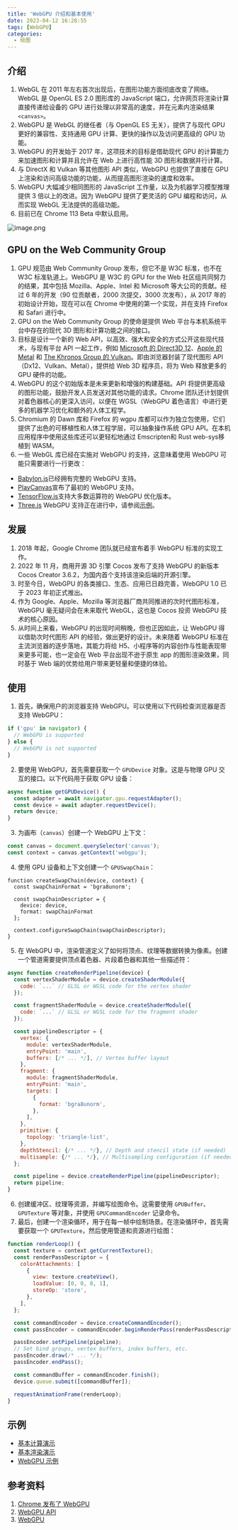 ```yaml
---
title: 'WebGPU 介绍和基本使用'
date: 2023-04-12 16:28:55
tags: [WebGPU]
categories:  - 绘图
---
```

## 介绍
1. WebGL 在 2011 年左右首次出现后，在图形功能方面彻底改变了网络。WebGL 是 OpenGL ES 2.0 图形库的 JavaScript 端口，允许网页将渲染计算直接传递给设备的 GPU 进行处理以非常高的速度，并在元素内渲染结果 `<canvas>`。
2. WebGPU 是 WebGL 的继任者（与 OpenGL ES 无关），提供了与现代 GPU 更好的兼容性、支持通用 GPU 计算、更快的操作以及访问更高级的 GPU 功能。
3. WebGPU 的开发始于 2017 年，这项技术的目标是借助现代 GPU 的计算能力来加速图形和计算并且允许在 Web 上进行高性能 3D 图形和数据并行计算。
4. 与 DirectX 和 Vulkan 等其他图形 API 类似，WebGPU 也提供了直接在 GPU 上渲染和访问高级功能的功能，从而提高图形渲染的速度和效率。
5. WebGPU 大幅减少相同图形的 JavaScript 工作量，以及为机器学习模型推理提供 3 倍以上的改进。因为 WebGPU 提供了更灵活的 GPU 编程和访问，从而实现 WebGL 无法提供的高级功能。
6. 目前已在 Chrome 113 Beta 中默认启用。

![image.png](https://p3-juejin.byteimg.com/tos-cn-i-k3u1fbpfcp/8ae6f706e8c64ad0b8b78e24142078cb~tplv-k3u1fbpfcp-watermark.image?)

## GPU on the Web Community Group
1. GPU 规范由 Web Community Group 发布，但它不是 W3C 标准，也不在 W3C 标准轨道上。WebGPU 是 W3C 的 GPU for the Web 社区组共同努力的结果，其中包括 Mozilla、Apple、Intel 和 Microsoft 等大公司的贡献。经过 6 年的开发（90 位贡献者，2000 次提交，3000 次发布），从 2017 年的初始设计开始，现在可以在 Chrome 中使用的第一个实现，并在支持 Firefox 和 Safari 进行中。
2. GPU on the Web Community Group 的使命是提供 Web 平台与本机系统平台中存在的现代 3D 图形和计算功能之间的接口。
3. 目标是设计一个新的 Web API，以高效、强大和安全的方式公开这些现代技术，与现有平台 API 一起工作，例如 [Microsoft 的 Direct3D 12](https://docs.microsoft.com/en-us/windows/win32/direct3d12/direct3d-12-graphics)、[Apple 的 Metal](https://developer.apple.com/metal/) 和 [The Khronos Group 的 Vulkan](https://www.vulkan.org/)。即由浏览器封装了现代图形 API（Dx12、Vulkan、Metal），提供给 Web 3D 程序员，将为 Web 释放更多的 GPU 硬件的功能。
4. WebGPU 的这个初始版本是未来更新和增强的构建基础。API 将提供更高级的图形功能，鼓励开发人员发送对其他功能的请求。Chrome 团队还计划提供对着色器核心的更深入访问，以便在 WGSL（WebGPU 着色语言）中进行更多的机器学习优化和额外的人体工程学。
5. Chromium 的 Dawn 库和 Firefox 的 wgpu 库都可以作为独立包使用，它们提供了出色的可移植性和人体工程学层，可以抽象操作系统 GPU API。在本机应用程序中使用这些库还可以更轻松地通过 Emscripten和 Rust web-sys移植到 WASM。
6. 一些 WebGL 库已经在实施对 WebGPU 的支持，这意味着使用 WebGPU 可能只需要进行一行更改：
- [Babylon.js](https://doc.babylonjs.com/setup/support/webGPU)已经拥有完整的 WebGPU 支持。
- [PlayCanvas](https://blog.playcanvas.com/initial-webgpu-support-lands-in-playcanvas-engine-1-62/)宣布了最初的 WebGPU 支持。
- [TensorFlow.js](https://www.npmjs.com/package/@tensorflow/tfjs-backend-webgpu)支持大多数运算符的 WebGPU 优化版本。
- [Three.js](https://threejs.org/) WebGPU 支持正在进行中，请参阅[示例](https://threejs.org/examples/?q=webgpu#webgpu_particles)。

## 发展
1. 2018 年起，Google Chrome 团队就已经宣布着手 WebGPU 标准的实现工作。
2. 2022 年 11 月，商用开源 3D 引擎 Cocos 发布了支持 WebGPU 的新版本 Cocos Creator 3.6.2，为国内首个支持该渲染后端的开源引擎。
3. 时至今日，WebGPU 的各类接口、生态、应用已日趋完善，WebGPU 1.0 已于 2023 年初正式推出。
4. 作为 Google、Apple、Mozilla 等浏览器厂商共同推进的次时代图形标准，WebGPU 毫无疑问会在未来取代 WebGL，这也是 Cocos 投资 WebGPU 技术的核心原因。
5. 从时间上来看，WebGPU 的出现时间稍晚，但也正因如此，让 WebGPU 得以借助次时代图形 API 的经验，做出更好的设计。未来随着 WebGPU 标准在主流浏览器的逐步落地，其能力将给 H5、小程序等的内容创作与性能表现带来更多可能，也一定会在 Web 平台出现不逊于原生 app 的图形渲染效果，同时基于 Web 端的优势给用户带来更轻量和便捷的体验。

## 使用
1. 首先，确保用户的浏览器支持 WebGPU。可以使用以下代码检查浏览器是否支持 WebGPU：
```js
if ('gpu' in navigator) {
  // WebGPU is supported
} else {
  // WebGPU is not supported
}
```
2. 要使用 WebGPU，首先需要获取一个 `GPUDevice` 对象。这是与物理 GPU 交互的接口。以下代码用于获取 GPU 设备：
```js
async function getGPUDevice() {
  const adapter = await navigator.gpu.requestAdapter();
  const device = await adapter.requestDevice();
  return device;
}
```
3. 为画布（`canvas`）创建一个 WebGPU 上下文：
```js
const canvas = document.querySelector('canvas');
const context = canvas.getContext('webgpu');
```
4. 使用 GPU 设备和上下文创建一个 `GPUSwapChain`：
```
function createSwapChain(device, context) {
  const swapChainFormat = 'bgra8unorm';

  const swapChainDescriptor = {
    device: device,
    format: swapChainFormat
  };

  context.configureSwapChain(swapChainDescriptor);
}
```
5. 在 WebGPU 中，渲染管道定义了如何将顶点、纹理等数据转换为像素。创建一个管道需要提供顶点着色器、片段着色器和其他一些描述符：
```js
async function createRenderPipeline(device) {
  const vertexShaderModule = device.createShaderModule({
    code: `...` // GLSL or WGSL code for the vertex shader
  });

  const fragmentShaderModule = device.createShaderModule({
    code: `...` // GLSL or WGSL code for the fragment shader
  });

  const pipelineDescriptor = {
    vertex: {
      module: vertexShaderModule,
      entryPoint: 'main',
      buffers: [/* ... */], // Vertex buffer layout
    },
    fragment: {
      module: fragmentShaderModule,
      entryPoint: 'main',
      targets: [
        {
          format: 'bgra8unorm',
        },
      ],
    },
    primitive: {
      topology: 'triangle-list',
    },
    depthStencil: {/* ... */}, // Depth and stencil state (if needed)
    multisample: {/* ... */}, // Multisampling configuration (if needed)
  };

  const pipeline = device.createRenderPipeline(pipelineDescriptor);
  return pipeline;
}
```
6. 创建缓冲区、纹理等资源，并编写绘图命令。这需要使用 `GPUBuffer`、`GPUTexture` 等对象，并使用 `GPUCommandEncoder` 记录命令。
7. 最后，创建一个渲染循环，用于在每一帧中绘制场景。在渲染循环中，首先需要获取一个 `GPUTexture`，然后使用管道和资源进行绘图：
```js
function renderLoop() {
  const texture = context.getCurrentTexture();
  const renderPassDescriptor = {
    colorAttachments: [
      {
        view: texture.createView(),
        loadValue: [0, 0, 0, 1],
        storeOp: 'store',
      },
    ],
  };

  const commandEncoder = device.createCommandEncoder();
  const passEncoder = commandEncoder.beginRenderPass(renderPassDescriptor);

  passEncoder.setPipeline(pipeline);
  // Set bind groups, vertex buffers, index buffers, etc.
  passEncoder.draw(/* ... */);
  passEncoder.endPass();

  const commandBuffer = commandEncoder.finish();
  device.queue.submit([commandBuffer]);

  requestAnimationFrame(renderLoop);
}
```

## 示例
- [基本计算演示](https://mdn.github.io/dom-examples/webgpu-compute-demo/)
- [基本渲染演示](https://mdn.github.io/dom-examples/webgpu-render-demo/)
- [WebGPU 示例](https://webgpu.github.io/webgpu-samples/)

## 参考资料
1. [Chrome 发布了 WebGPU](https://developer.chrome.com/blog/webgpu-release/)
2. [WebGPU API](https://developer.mozilla.org/en-US/docs/Web/API/WebGPU_API)
3. [WebGPU](https://gpuweb.github.io/gpuweb/)
